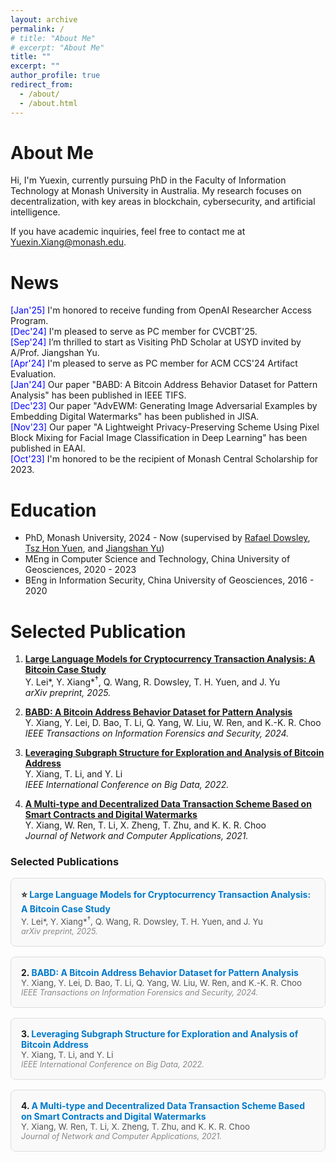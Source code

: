 ```yaml
---
layout: archive
permalink: /
# title: "About Me"
# excerpt: "About Me"
title: ""
excerpt: ""
author_profile: true
redirect_from: 
  - /about/
  - /about.html
---
```


About Me
======
Hi, I'm Yuexin, currently pursuing PhD in the Faculty of Information Technology at Monash University in Australia. My research focuses on decentralization, with key areas in blockchain, cybersecurity, and artificial intelligence.

If you have academic inquiries, feel free to contact me at <a style="text-decoration: none">Yuexin.Xiang@monash.edu</a>.

News
======
<ul class="list__news" style="list-style: none; padding-left: 0;">
  <li><span style="color: blue;">[Jan'25]</span> I'm honored to receive funding from OpenAI Researcher Access Program. </li>
  <li><span style="color: blue;">[Dec'24]</span> I'm pleased to serve as PC member for CVCBT'25.</li>
  <li><span style="color: blue;">[Sep'24]</span> I’m thrilled to start as Visiting PhD Scholar at USYD invited by A/Prof. Jiangshan Yu.</li>
  <li><span style="color: blue;">[Apr'24]</span> I'm pleased to serve as PC member for ACM CCS'24 Artifact Evaluation.</li>
  <li><span style="color: blue;">[Jan'24]</span> Our paper "BABD: A Bitcoin Address Behavior Dataset for Pattern Analysis" has been published in IEEE TIFS.</li>
  <li><span style="color: blue;">[Dec'23]</span> Our paper "AdvEWM: Generating Image Adversarial Examples by Embedding Digital Watermarks" has been published in JISA.</li>
  <li><span style="color: blue;">[Nov'23]</span> Our paper "A Lightweight Privacy-Preserving Scheme Using Pixel Block Mixing for Facial Image Classification in Deep Learning" has been published in EAAI.</li>
  <li><span style="color: blue;">[Oct'23]</span> I'm honored to be the recipient of Monash Central Scholarship for 2023.</li>
</ul>

Education
======
* PhD, Monash University, 2024 - Now (supervised by [Rafael Dowsley](https://dowsley.net), [Tsz Hon Yuen](https://thyuen.github.io), and [Jiangshan Yu](https://jiangshanyu.github.io/))
* MEng in Computer Science and Technology, China University of Geosciences, 2020 - 2023
* BEng in Information Security, China University of Geosciences, 2016 - 2020
 
Selected Publication
======
1. **[Large Language Models for Cryptocurrency Transaction Analysis: A Bitcoin Case Study](https://arxiv.org/abs/2501.18158)** <br />
   Y. Lei\*, Y. Xiang\*<sup>†</sup>, Q. Wang, R. Dowsley, T. H. Yuen, and J. Yu <br />
   _arXiv preprint, 2025._ <br />
  
2. **[BABD: A Bitcoin Address Behavior Dataset for Pattern Analysis](https://doi.org/10.1109/TIFS.2023.3347894)** <br />
   Y. Xiang, Y. Lei, D. Bao, T. Li, Q. Yang, W. Liu, W. Ren, and K.-K. R. Choo <br />
   _IEEE Transactions on Information Forensics and Security, 2024._ <br />
  
3. **[Leveraging Subgraph Structure for Exploration and Analysis of Bitcoin Address](https://doi.org/10.1109/BigData55660.2022.10020980)** <br />
   Y. Xiang, T. Li, and Y. Li <br />
   _IEEE International Conference on Big Data, 2022._ <br />

4. **[A Multi-type and Decentralized Data Transaction Scheme Based on Smart Contracts and Digital Watermarks](https://doi.org/10.1016/j.jnca.2020.102953)** <br />
   Y. Xiang, W. Ren, T. Li, X. Zheng, T. Zhu, and K. K. R. Choo <br />
   _Journal of Network and Computer Applications, 2021._ <br />

### Selected Publications

<div style="margin: 16px 0; padding: 16px; border: 1px solid #ddd; border-radius: 8px; background-color: #f9f9f9;">
  <strong>⭐ <a href="https://arxiv.org/abs/2501.18158" style="text-decoration: none; color: #007acc;">Large Language Models for Cryptocurrency Transaction Analysis: A Bitcoin Case Study</a></strong> <br />
  <span style="font-size: 0.95em; color: #555;">Y. Lei*, Y. Xiang*<sup>†</sup>, Q. Wang, R. Dowsley, T. H. Yuen, and J. Yu</span> <br />
  <em style="font-size: 0.9em; color: #888;">arXiv preprint, 2025.</em>
</div>

<div style="margin: 16px 0; padding: 16px; border: 1px solid #ddd; border-radius: 8px; background-color: #f9f9f9;">
  <strong>2. <a href="https://doi.org/10.1109/TIFS.2023.3347894" style="text-decoration: none; color: #007acc;">BABD: A Bitcoin Address Behavior Dataset for Pattern Analysis</a></strong> <br />
  <span style="font-size: 0.95em; color: #555;">Y. Xiang, Y. Lei, D. Bao, T. Li, Q. Yang, W. Liu, W. Ren, and K.-K. R. Choo</span> <br />
  <em style="font-size: 0.9em; color: #888;">IEEE Transactions on Information Forensics and Security, 2024.</em>
</div>

<div style="margin: 16px 0; padding: 16px; border: 1px solid #ddd; border-radius: 8px; background-color: #f9f9f9;">
  <strong>3. <a href="https://doi.org/10.1109/BigData55660.2022.10020980" style="text-decoration: none; color: #007acc;">Leveraging Subgraph Structure for Exploration and Analysis of Bitcoin Address</a></strong> <br />
  <span style="font-size: 0.95em; color: #555;">Y. Xiang, T. Li, and Y. Li</span> <br />
  <em style="font-size: 0.9em; color: #888;">IEEE International Conference on Big Data, 2022.</em>
</div>

<div style="margin: 16px 0; padding: 16px; border: 1px solid #ddd; border-radius: 8px; background-color: #f9f9f9;">
  <strong>4. <a href="https://doi.org/10.1016/j.jnca.2020.102953" style="text-decoration: none; color: #007acc;">A Multi-type and Decentralized Data Transaction Scheme Based on Smart Contracts and Digital Watermarks</a></strong> <br />
  <span style="font-size: 0.95em; color: #555;">Y. Xiang, W. Ren, T. Li, X. Zheng, T. Zhu, and K. K. R. Choo</span> <br />
  <em style="font-size: 0.9em; color: #888;">Journal of Network and Computer Applications, 2021.</em>
</div>


